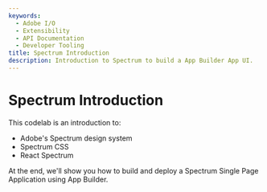 ```yaml
---
keywords:
  - Adobe I/O
  - Extensibility
  - API Documentation
  - Developer Tooling
title: Spectrum Introduction
description: Introduction to Spectrum to build a App Builder App UI.
---
```


# Spectrum Introduction

This codelab is an introduction to: 

* Adobe's Spectrum design system
* Spectrum CSS 
* React Spectrum  

At the end, we'll show you how to build and deploy a Spectrum Single Page Application using App Builder.

